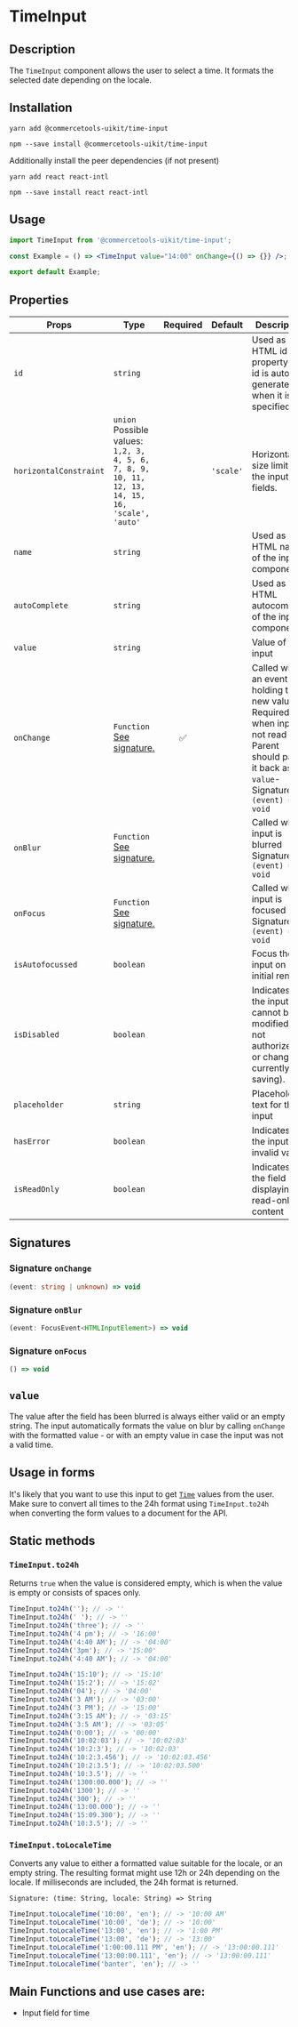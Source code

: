 <!-- THIS IS AN AUTOGENERATED FILE. DO NOT EDIT THIS FILE DIRECTLY. -->
<!-- This file is created by the `yarn generate-readme` script. -->

# TimeInput

## Description

The `TimeInput` component allows the user to select a time.
It formats the selected date depending on the locale.

## Installation

```
yarn add @commercetools-uikit/time-input
```

```
npm --save install @commercetools-uikit/time-input
```

Additionally install the peer dependencies (if not present)

```
yarn add react react-intl
```

```
npm --save install react react-intl
```

## Usage

```jsx
import TimeInput from '@commercetools-uikit/time-input';

const Example = () => <TimeInput value="14:00" onChange={() => {}} />;

export default Example;
```

## Properties

| Props                  | Type                                                                                                     | Required | Default   | Description                                                                                                                                                                        |
| ---------------------- | -------------------------------------------------------------------------------------------------------- | :------: | --------- | ---------------------------------------------------------------------------------------------------------------------------------------------------------------------------------- |
| `id`                   | `string`                                                                                                 |          |           | Used as HTML id property. An id is auto-generated when it is not specified.                                                                                                        |
| `horizontalConstraint` | `union`<br/>Possible values:<br/>`1,2, 3, 4, 5, 6, 7, 8, 9, 10, 11, 12, 13, 14, 15, 16, 'scale', 'auto'` |          | `'scale'` | Horizontal size limit of the input fields.                                                                                                                                         |
| `name`                 | `string`                                                                                                 |          |           | Used as HTML name of the input component.                                                                                                                                          |
| `autoComplete`         | `string`                                                                                                 |          |           | Used as HTML autocomplete of the input component.                                                                                                                                  |
| `value`                | `string`                                                                                                 |          |           | Value of the input                                                                                                                                                                 |
| `onChange`             | `Function`<br/>[See signature.](#signature-onChange)                                                     |    ✅    |           | Called with an event holding the new value.&#xA;<br/>&#xA;Required when input is not read only. Parent should pass it back as `value`-&#xA;<br />&#xA;Signature: `(event) => void` |
| `onBlur`               | `Function`<br/>[See signature.](#signature-onBlur)                                                       |          |           | Called when input is blurred&#xA;<br/>&#xA;Signature: `(event) => void`                                                                                                            |
| `onFocus`              | `Function`<br/>[See signature.](#signature-onFocus)                                                      |          |           | Called when input is focused&#xA;<br/>&#xA;Signature: `(event) => void`                                                                                                            |
| `isAutofocussed`       | `boolean`                                                                                                |          |           | Focus the input on initial render                                                                                                                                                  |
| `isDisabled`           | `boolean`                                                                                                |          |           | Indicates that the input cannot be modified (e.g not authorized, or changes currently saving).                                                                                     |
| `placeholder`          | `string`                                                                                                 |          |           | Placeholder text for the input                                                                                                                                                     |
| `hasError`             | `boolean`                                                                                                |          |           | Indicates if the input has invalid values                                                                                                                                          |
| `isReadOnly`           | `boolean`                                                                                                |          |           | Indicates that the field is displaying read-only content                                                                                                                           |

## Signatures

### Signature `onChange`

```ts
(event: string | unknown) => void
```

### Signature `onBlur`

```ts
(event: FocusEvent<HTMLInputElement>) => void
```

### Signature `onFocus`

```ts
() => void
```

## `value`

The value after the field has been blurred is always either valid or an empty string. The input automatically formats the value on blur by calling `onChange` with the formatted value - or with an empty value in case the input was not a valid time.

## Usage in forms

It's likely that you want to use this input to get [`Time`](https://docs.commercetools.com/http-api-types#time) values from the user. Make sure to convert all times to the 24h format using `TimeInput.to24h` when converting the form values to a document for the API.

## Static methods

### `TimeInput.to24h`

Returns `true` when the value is considered empty, which is when the value is empty or consists of spaces only.

```js
TimeInput.to24h(''); // -> ''
TimeInput.to24h(' '); // -> ''
TimeInput.to24h('three'); // -> ''
TimeInput.to24h('4 pm'); // -> '16:00'
TimeInput.to24h('4:40 AM'); // -> '04:00'
TimeInput.to24h('3pm'); // -> '15:00'
TimeInput.to24h('4:40 AM'); // -> '04:00'

TimeInput.to24h('15:10'); // -> '15:10'
TimeInput.to24h('15:2'); // -> '15:02'
TimeInput.to24h('04'); // -> '04:00'
TimeInput.to24h('3 AM'); // -> '03:00'
TimeInput.to24h('3 PM'); // -> '15:00'
TimeInput.to24h('3:15 AM'); // -> '03:15'
TimeInput.to24h('3:5 AM'); // -> '03:05'
TimeInput.to24h('0:00'); // -> '00:00'
TimeInput.to24h('10:02:03'); // -> '10:02:03'
TimeInput.to24h('10:2:3'); // -> '10:02:03'
TimeInput.to24h('10:2:3.456'); // -> '10:02:03.456'
TimeInput.to24h('10:2:3.5'); // -> '10:02:03.500'
TimeInput.to24h('10:3.5'); // -> ''
TimeInput.to24h('1300:00.000'); // -> ''
TimeInput.to24h('1300'); // -> ''
TimeInput.to24h('300'); // -> ''
TimeInput.to24h('13:00.000'); // -> ''
TimeInput.to24h('15:09.300'); // -> ''
TimeInput.to24h('10:3.5'); // -> ''
```

### `TimeInput.toLocaleTime`

Converts any value to either a formatted value suitable for the locale, or an empty string. The resulting format might use 12h or 24h depending on the locale. If milliseconds are included, the 24h format is returned.

```
Signature: (time: String, locale: String) => String
```

```js
TimeInput.toLocaleTime('10:00', 'en'); // -> '10:00 AM'
TimeInput.toLocaleTime('10:00', 'de'); // -> '10:00'
TimeInput.toLocaleTime('13:00', 'en'); // -> '1:00 PM'
TimeInput.toLocaleTime('13:00', 'de'); // -> '13:00'
TimeInput.toLocaleTime('1:00:00.111 PM', 'en'); // -> '13:00:00.111'
TimeInput.toLocaleTime('13:00:00.111', 'en'); // -> '13:00:00.111'
TimeInput.toLocaleTime('banter', 'en'); // -> ''
```

## Main Functions and use cases are:

- Input field for time
